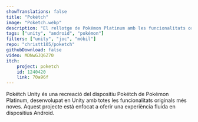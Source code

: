 ```yaml
---
showTranslations: false
title: "Pokétch"
image: "Poketch.webp"
description: "El rellotge de Pokémon Platinum amb les funcionalitats originals i noves per a Android"
tags: ["unity", "android", "pokémon"]
filters: ["unity", "joc", "mòbil"]
repo: "christt105/poketch"
githubDownload: false
video: MDNwGJQ6Z70
itch:
    project: poketch
    id: 1240420
    link: 70a96f
---
```

Pokétch Unity és una recreació del dispositiu Pokétch de Pokémon Platinum, desenvolupat en Unity amb totes les funcionalitats originals més noves. Aquest projecte està enfocat a oferir una experiència fluida en dispositius Android.
